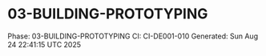 # 03-BUILDING-PROTOTYPING
Phase: 03-BUILDING-PROTOTYPING
CI: CI-DE001-010
Generated: Sun Aug 24 22:41:15 UTC 2025
